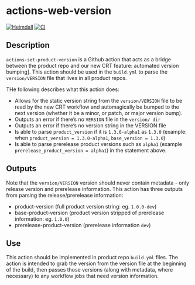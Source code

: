 # actions-web-version
[![Heimdall](https://heimdall.hashicorp.services/api/v1/assets/actions-set-product-version/badge.svg?key=195370081cbf50568fa41066c157e122a929e253ffa3f7e9b377c73433d31061)](https://heimdall.hashicorp.services/site/assets/actions-set-product-version) [![CI](https://github.com/hashicorp/actions-set-product-version/actions/workflows/lint.yml/badge.svg)](https://github.com/hashicorp/actions-set-product-version/actions/workflows/lint.yml)

## Description
`actions-set-product-version` is a Github action that acts as a bridge between the product repo and our new CRT feature: automated version bumping]. This action should be used in the `build.yml` to parse the `version/VERSION` file that lives in all product repos. 

THe following describes what this action does: 

-  Allows for the static version string from the `version/VERSION` file to be read by the new CRT workflow and automagically be bumped to the next version (whether it be a minor, or patch, or major version bump). 
- Outputs an error if there’s no `VERSION` file in the `version/ dir`
- Outputs an error if there’s no version string in the VERSION file
- Is able to parse `product_version` if it is `1.3.0-alpha1` as `1.3.0` (example: when `product_version = 1.3.0-alpha1`, `base_version = 1.3.0`)
- Is able to parse prerelease product versions such as `alpha1` (example `prerelease_product_version = alpha1`) in the statement above.  

## Outputs
Note that the `version/VERSION` version should never contain metadata - only release version and prerelease information. 
This action has three outputs from parsing the release/prerelease information:
- product-version (full product version string: eg. `1.0.0-dev`)
- base-product-version (product version stripped of prerelease information: eg. `1.0.0`)
- prerelease-product-version (prerelease information `dev`)

## Use
This action should be implemented in product repo `build.yml` files. The action is intended to grab the version from the version file at the beginning of the build, then passes those versions (along with metadata, where necessary) to any workflow jobs that need version information. 

